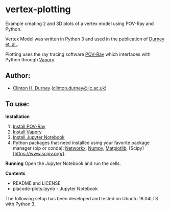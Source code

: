 # vertex-plotting
Example creating 2 and 3D plots of a vertex model using POV-Ray and Python.

Vertex Model was written in Python 3 and used in the publication of [Durney et. al.](https://iopscience.iop.org/article/10.1088/1478-3975/abfa69/meta). 

Plotting uses the ray tracing software [POV-Ray](http://www.povray.org/) which interfaces with Python through [Vapory](https://github.com/Zulko/vapory).

## Author:
* [Clinton H. Durney](clintondurney.github.io) (clinton.durney@jic.ac.uk)

## To use:
__Installation__
1. [Install POV-Ray](http://www.povray.org/download/)
2. [Install Vapory](https://github.com/Zulko/vapory)
3. [Install Jupyter Notebook](https://jupyter.org/install.html)
4. Python packages that need installed using your favorite package manager (pip or conda): [Networkx](https://networkx.org/), [Numpy](https://numpy.org/), [Matplotlib](https://matplotlib.org/), [Scipy][https://www.scipy.org/].

__Running__
Open the Jupyter Notebook and run the cells. 

__Contents__
* README and LICENSE
* placode-plots.ipynb - Jupyter Notebook

The following setup has been developed and tested on Ubuntu 18.04LTS with Python 3. 



